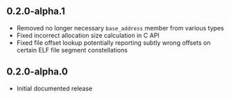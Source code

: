 0.2.0-alpha.1
-------------
- Removed no longer necessary `base_address` member from various types
- Fixed incorrect allocation size calculation in C API
- Fixed file offset lookup potentially reporting subtly wrong offsets on
  certain ELF file segment constellations


0.2.0-alpha.0
-------------
- Initial documented release
